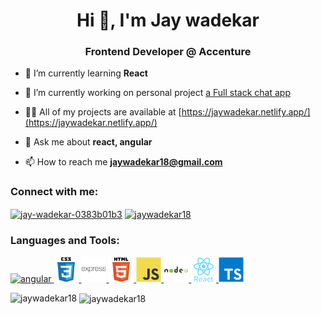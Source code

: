 <h1 align="center">Hi 👋, I'm Jay wadekar</h1>
<h3 align="center">Frontend Developer @ Accenture</h3>

- 🌱 I’m currently learning **React**

- 📜 I’m currently working on personal project [a Full stack chat app](https://github.com/jaywadekar18/chat-app)

- 👨‍💻 All of my projects are available at [https://jaywadekar.netlify.app/](https://jaywadekar.netlify.app/)

- 💬 Ask me about **react, angular**

- 📫 How to reach me **jaywadekar18@gmail.com**

<h3 align="left">Connect with me:</h3>
<p align="left">
<a href="https://linkedin.com/in/jay-wadekar-0383b01b3" target="blank"><img align="center" src="https://raw.githubusercontent.com/rahuldkjain/github-profile-readme-generator/master/src/images/icons/Social/linked-in-alt.svg" alt="jay-wadekar-0383b01b3" height="30" width="40" /></a>
<a href="https://instagram.com/jaywadekar18" target="blank"><img align="center" src="https://raw.githubusercontent.com/rahuldkjain/github-profile-readme-generator/master/src/images/icons/Social/instagram.svg" alt="jaywadekar18" height="30" width="40" /></a>
</p>

<h3 align="left">Languages and Tools:</h3>
<p align="left"> <a href="https://angular.io" target="_blank" rel="noreferrer"> <img src="https://angular.io/assets/images/logos/angular/angular.svg" alt="angular" width="40" height="40"/> </a> <a href="https://www.w3schools.com/css/" target="_blank" rel="noreferrer"> <img src="https://raw.githubusercontent.com/devicons/devicon/master/icons/css3/css3-original-wordmark.svg" alt="css3" width="40" height="40"/> </a> <a href="https://expressjs.com" target="_blank" rel="noreferrer"> <img src="https://raw.githubusercontent.com/devicons/devicon/master/icons/express/express-original-wordmark.svg" alt="express" width="40" height="40"/> </a> <a href="https://www.w3.org/html/" target="_blank" rel="noreferrer"> <img src="https://raw.githubusercontent.com/devicons/devicon/master/icons/html5/html5-original-wordmark.svg" alt="html5" width="40" height="40"/> </a> <a href="https://developer.mozilla.org/en-US/docs/Web/JavaScript" target="_blank" rel="noreferrer"> <img src="https://raw.githubusercontent.com/devicons/devicon/master/icons/javascript/javascript-original.svg" alt="javascript" width="40" height="40"/> </a> <a href="https://nodejs.org" target="_blank" rel="noreferrer"> <img src="https://raw.githubusercontent.com/devicons/devicon/master/icons/nodejs/nodejs-original-wordmark.svg" alt="nodejs" width="40" height="40"/> </a> <a href="https://reactjs.org/" target="_blank" rel="noreferrer"> <img src="https://raw.githubusercontent.com/devicons/devicon/master/icons/react/react-original-wordmark.svg" alt="react" width="40" height="40"/> </a> <a href="https://www.typescriptlang.org/" target="_blank" rel="noreferrer"> <img src="https://raw.githubusercontent.com/devicons/devicon/master/icons/typescript/typescript-original.svg" alt="typescript" width="40" height="40"/> </a> </p>

<p><img align="left" src="https://github-readme-stats.vercel.app/api/top-langs?username=jaywadekar18&show_icons=true&locale=en&layout=compact" alt="jaywadekar18" /></p>

<p>&nbsp;<img align="center" src="https://github-readme-stats.vercel.app/api?username=jaywadekar18&show_icons=true&locale=en" alt="jaywadekar18" /></p>


